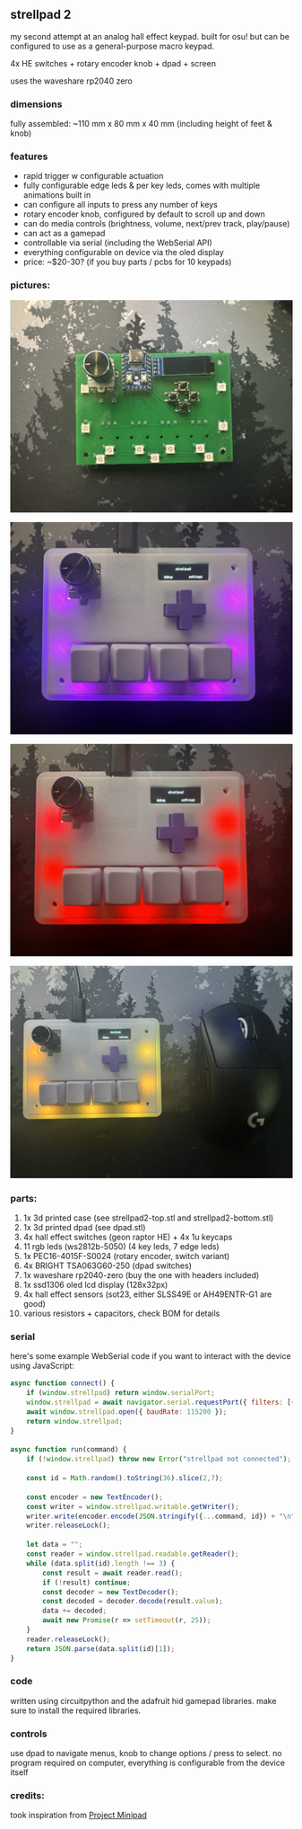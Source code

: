 ## strellpad 2

my second attempt at an analog hall effect keypad. built for osu! but can be configured to use as a general-purpose macro keypad.

4x HE switches + rotary encoder knob + dpad + screen

uses the waveshare rp2040 zero

### dimensions

fully assembled: ~110 mm x 80 mm x 40 mm (including height of feet & knob)

### features

* rapid trigger w configurable actuation
* fully configurable edge leds & per key leds, comes with multiple animations built in
* can configure all inputs to press any number of keys
* rotary encoder knob, configured by default to scroll up and down
* can do media controls (brightness, volume, next/prev track, play/pause)
* can act as a gamepad
* controllable via serial (including the WebSerial API)
* everything configurable on device via the oled display
* price: ~$20-30? (if you buy parts / pcbs for 10 keypads)

### pictures:

![](images/pcb.jpg)

![](images/a.jpg)

![](images/b.jpg)

![](images/c.jpg)

### parts:

1. 1x 3d printed case (see strellpad2-top.stl and strellpad2-bottom.stl)
2. 1x 3d printed dpad (see dpad.stl)
3. 4x hall effect switches (geon raptor HE) + 4x 1u keycaps
4. 11 rgb leds (ws2812b-5050) (4 key leds, 7 edge leds)
5. 1x PEC16-4015F-S0024 (rotary encoder, switch variant)
6. 4x BRIGHT TSA063G60-250 (dpad switches)
7. 1x waveshare rp2040-zero (buy the one with headers included)
8. 1x ssd1306 oled lcd display (128x32px)
9. 4x hall effect sensors (sot23, either SLSS49E or AH49ENTR-G1 are good)
10. various resistors + capacitors, check BOM for details

### serial

here's some example WebSerial code if you want to interact with the device using JavaScript:
```javascript
async function connect() {
    if (window.strellpad) return window.serialPort;
    window.strellpad = await navigator.serial.requestPort({ filters: [{ usbVendorId: 0x727 }] });
    await window.strellpad.open({ baudRate: 115200 });
    return window.strellpad;
}

async function run(command) {
    if (!window.strellpad) throw new Error("strellpad not connected");
        
    const id = Math.random().toString(36).slice(2,7);
    
    const encoder = new TextEncoder();
    const writer = window.strellpad.writable.getWriter();
    writer.write(encoder.encode(JSON.stringify({...command, id}) + "\n"));
    writer.releaseLock();

    let data = "";
    const reader = window.strellpad.readable.getReader();
    while (data.split(id).length !== 3) {
        const result = await reader.read();
        if (!result) continue;
        const decoder = new TextDecoder();
        const decoded = decoder.decode(result.value);
        data += decoded;
        await new Promise(r => setTimeout(r, 25));
    }
    reader.releaseLock();
    return JSON.parse(data.split(id)[1]);
}
```

### code

written using circuitpython and the adafruit hid gamepad libraries. make sure to install the required libraries.

### controls

use dpad to navigate menus, knob to change options / press to select. no program required on computer, everything is configurable from the device itself

### credits:

took inspiration from [Project Minipad](https://github.com/minipadKB)